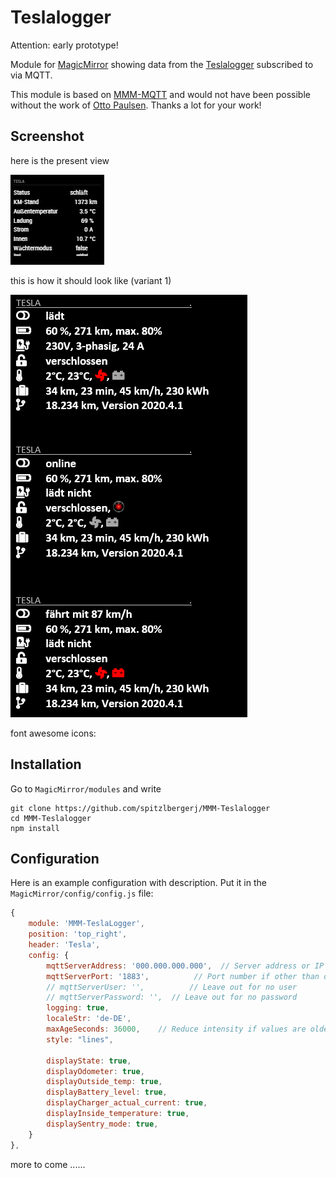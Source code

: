 # Teslalogger

Attention: early prototype!

Module for [MagicMirror](https://github.com/MichMich/MagicMirror/) showing data from the [Teslalogger](https://github.com/bassmaster187/TeslaLogger) subscribed to via MQTT.

This module is based on [MMM-MQTT](https://github.com/ottopaulsen/MMM-MQTT) and would not have been possible without the work of [Otto Paulsen](https://github.com/ottopaulsen). Thanks a lot for your work!

## Screenshot

here is the present view

![Screenshot](img/screenshot-01.jpg)

this is how it should look like (variant 1)

![Screenshot](img/MMM-Teslalogger-target.png)

font awesome icons:
<i class="fas fa-toggle-off"></i>
<i class="fas fa-battery-three-quarters"></i>
<i class="fas fa-charging-station"></i>
<i class="fas fa-unlock-alt"></i>
<i class="fas fa-thermometer-half"></i>
<i class="fas fa-suitcase"></i>
<i class="fas fa-fan"></i>
<i class="fas fa-car-battery"></i>
<i class="fas fa-code-branch"></i>


## Installation

Go to `MagicMirror/modules` and write

    git clone https://github.com/spitzlbergerj/MMM-Teslalogger
    cd MMM-Teslalogger
    npm install



## Configuration

Here is an example configuration with description. Put it in the `MagicMirror/config/config.js` file:

```javascript
{
    module: 'MMM-TeslaLogger',
    position: 'top_right',
    header: 'Tesla',
    config: {
        mqttServerAddress: '000.000.000.000',  // Server address or IP address
        mqttServerPort: '1883',          // Port number if other than default
        // mqttServerUser: '',          // Leave out for no user
        // mqttServerPassword: '',  // Leave out for no password
        logging: true,
		localeStr: 'de-DE',
        maxAgeSeconds: 36000,    // Reduce intensity if values are older
		style: "lines",

        displayState: true,
        displayOdometer: true,
        displayOutside_temp: true,
        displayBattery_level: true,
        displayCharger_actual_current: true,
        displayInside_temperature: true,
        displaySentry_mode: true,
    }
},
```

more to come ......




